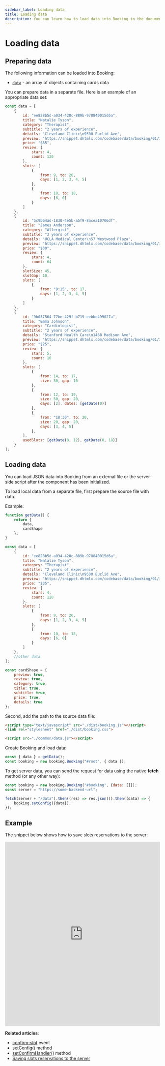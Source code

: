 ```yaml
---
sidebar_label: Loading data
title: Loading data
description: You can learn how to load data into Booking in the documentation of the DHTMLX JavaScript Booking library. Browse developer guides and API reference, try out code examples and live demos, and download a free 30-day evaluation version of DHTMLX Booking.
---
```


# Loading data

## Preparing data

The following information can be loaded into Booking:

- [`data`](/api/config/booking-data) - an array of objects containing cards data 

You can prepare data in a separate file. Here is an example of an appropriate data set:

~~~jsx title="data.js"
const data = [
    {
        id: "ee828b5d-a034-420c-889b-978840015d6a",
        title: "Natalie Tyson",
        category: "Therapist",
        subtitle: "2 years of experience",
        details: "Cleveland Clinic\n9500 Euclid Ave",
        preview: "https://snippet.dhtmlx.com/codebase/data/booking/01/img/01.jpg",
        price: "$35",
        review: {
            stars: 4,
            count: 120
        },
        slots: [
            {
                from: 9, to: 20,
                days: [1, 2, 3, 4, 5]
            },
            {
                from: 10, to: 18,
                days: [6, 0]
            }
        ]
    },
    {
        id: "5c9b64ad-1830-4e5b-a5f9-8acea10706df",
        title: "James Anderson",
        category: "Allergist",
        subtitle: "3 years of experience",
        details: "UCLA Medical Center\n57 Westwood Plaza",
        preview: "https://snippet.dhtmlx.com/codebase/data/booking/01/img/11.jpg",
        price: "$30",
        review: {
            stars: 4,
            count: 64
        },
        slotSize: 45,
        slotGap: 10,
        slots: [
            {
                from: "9:15", to: 17,
                days: [1, 2, 3, 4, 5]
            }
        ]
    },
    {
        id: "9b037564-77be-429f-b719-eebbe499027a",
        title: "Emma Johnson",
        category: "Cardiologist",
        subtitle: "2 years of experience",
        details: "Stanford Health Care\n1468 Madison Ave",
        preview: "https://snippet.dhtmlx.com/codebase/data/booking/01/img/03.jpg",
        price: "$25",
        review: {
            stars: 5,
            count: 10
        },
        slots: [
            {
                from: 14, to: 17,
                size: 30, gap: 10
            },
            {
                from: 12, to: 19,
                size: 50, gap: 20,
                days: [2], dates: [getDate(0)]
            },
            {
                from: "18:30", to: 20,
                size: 20, gap: 20,
                days: [3, 4, 5]
            },
        ],
        usedSlots: [getDate(0, 12), getDate(0, 18)]
    }
];
~~~

## Loading data 

You can load JSON data into Booking from an external file or the server-side script after the component has been initialized.

To load local data from a separate file, first prepare the source file with data.

Example:

~~~jsx {}
function getData() {
    return {
        data,
        cardShape
    };
}

const data = [
    {
        id: "ee828b5d-a034-420c-889b-978840015d6a",
        title: "Natalie Tyson",
        category: "Therapist",
        subtitle: "2 years of experience",
        details: "Cleveland Clinic\n9500 Euclid Ave",
        preview: "https://snippet.dhtmlx.com/codebase/data/booking/01/img/01.jpg",
        price: "$35",
        review: {
            stars: 4,
            count: 120
        },
        slots: [
            {
                from: 9, to: 20,
                days: [1, 2, 3, 4, 5]
            },
            {
                from: 10, to: 18,
                days: [6, 0]
            }
        ]
    },
    //other data
];

const cardShape = {
    preview: true,
    review: true,
    category: true,
    title: true,
    subtitle: true,
    price: true,
    details: true
};
~~~

Second, add the path to the source data file:

~~~html title="index.html"
<script type="text/javascript" src="./dist/booking.js"></script>  
<link rel="stylesheet" href="./dist/booking.css">

<script src="./common/data.js"></script>
~~~

Create Booking and load data:

~~~jsx {}
const { data } = getData();
const booking = new booking.Booking("#root", { data });
~~~

To get server data, you can send the request for data using the native **fetch** method (or any other way):

~~~jsx {}
const booking = new booking.Booking("#booking", {data: []});
const server = "https://some-backend-url";

fetch(server + "/data").then((res) => res.json()).then((data) => { 
    booking.setConfig({data});
});
~~~

## Example

The snippet below shows how to save slots reservations to the server:

<iframe src="https://snippet.dhtmlx.com/dpbmyr8j?mode=result" frameborder="0" class="snippet_iframe" width="100%" height="600"></iframe>

**Related articles**:
- [confirm-slot](/api/events/booking-confirmslot-event) event
- [setConfig()](/api/methods/booking-setconfig-method) method
- [setConfirmHandler()](/api/methods/booking-setconfirmhandler-method) method
- [Saving slots reservations to the server](/guides/saving-reservations)
